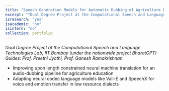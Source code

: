 ```yaml
---
title: "Speech Generation Models for Automatic Dubbing of Agriculture Education Videos"
excerpt: "*Dual Degree Project at the Computational Speech and Language Technologies Lab, IIT Bombay (under the nationwide project BharatGPT) Guides: Prof. Preethi Jyothi, Prof. Ganesh Ramakrishnan*"
isresearch: "yes"
isacademic: "no"
isintern: "no"
collection: portfolio
---
```


*Dual Degree Project at the Computational Speech and Language Technologies Lab, IIT Bombay (under the nationwide project BharatGPT) Guides: Prof. Preethi Jyothi, Prof. Ganesh Ramakrishnan*

* Improving upon length constrained neural machine translation for an audio-dubbing pipeline for agriculture education
* Adapting neural codec language models like Vall-E and SpeechX for voice and emotion transfer in low resource dialects
